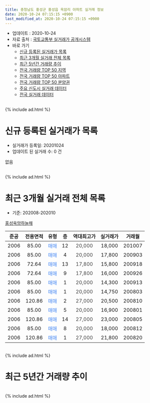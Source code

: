 ```yaml
---
title: 충청남도 홍성군 홍성읍 옥암리 아파트 실거래 정보
date: 2020-10-24 07:15:15 +0900
last_modified_at: 2020-10-24 07:15:15 +0900
---
```


* 업데이트 : 2020-10-24
* 자료 출처 : [국토교통부 실거래가 공개시스템](http://rt.molit.go.kr)
* 바로 가기
    * [신규 등록된 실거래가 목록](#신규-등록된-실거래가-목록)
    * [최근 3개월 실거래 전체 목록](#최근-3개월-실거래-전체-목록)
    * [최근 5년간 거래량 추이](#최근-5년간-거래량-추이)
    * [전국 거래량 TOP 50 지역](https://inasie.github.io/apt-trade-info/최근-3개월-전국에서-가장-거래가-많이-발생한-지역)
    * [전국 거래량 TOP 50 아파트](https://inasie.github.io/apt-trade-info/최근-3개월-전국에서-가장-거래가-많이-발생한-아파트)
    * [전국 거래량 TOP 50 분양권](https://inasie.github.io/apt-trade-info/최근-3개월-전국에서-가장-거래가-많이-발생한-분양권)
    * [주요 신도시 실거래 데이터](https://inasie.github.io/apt-trade-info/주요-신도시)
    * [전국 실거래 데이터](https://inasie.github.io/apt-trade-info/전국)
<br>
{% include ad.html %}
<br>

# 신규 등록된 실거래가 목록
* 실거래가 등록일: 20201024
* 업데이트 된 실거래 수: 0 건

없음

<br>
{% include ad.html %}
<br>

# 최근 3개월 실거래 전체 목록
* 기준: 202008-202010


[홍성옥암하늘채](https://search.naver.com/search.naver?query=%EC%B6%A9%EC%B2%AD%EB%82%A8%EB%8F%84+%ED%99%8D%EC%84%B1%EA%B5%B0+%ED%99%8D%EC%84%B1%EC%9D%8D+%EC%98%A5%EC%95%94%EB%A6%AC+%ED%99%8D%EC%84%B1%EC%98%A5%EC%95%94%ED%95%98%EB%8A%98%EC%B1%84)

|준공|전용면적|유형|층|역대최고가|실거래가|거래월|
|:---:|:---:|:---:|:---:|:---:|:---:|:---:|
|2006|85.00|<span style="color:#4285f3">매매</span>|12|<span style="color:#444444">20,000</span>|18,000|201007|
|2006|85.00|<span style="color:#4285f3">매매</span>|4|<span style="color:#444444">20,000</span>|17,800|200903|
|2006|72.64|<span style="color:#4285f3">매매</span>|13|<span style="color:#444444">17,800</span>|15,800|200918|
|2006|72.64|<span style="color:#4285f3">매매</span>|9|<span style="color:#444444">17,800</span>|16,000|200926|
|2006|85.00|<span style="color:#4285f3">매매</span>|1|<span style="color:#444444">20,000</span>|14,300|200913|
|2006|85.00|<span style="color:#4285f3">매매</span>|1|<span style="color:#444444">20,000</span>|14,750|200803|
|2006|120.86|<span style="color:#4285f3">매매</span>|2|<span style="color:#444444">27,000</span>|20,500|200810|
|2006|85.00|<span style="color:#4285f3">매매</span>|5|<span style="color:#444444">20,000</span>|16,900|200801|
|2006|120.86|<span style="color:#4285f3">매매</span>|14|<span style="color:#444444">27,000</span>|23,000|200805|
|2006|85.00|<span style="color:#4285f3">매매</span>|8|<span style="color:#444444">20,000</span>|18,000|200812|
|2006|120.86|<span style="color:#4285f3">매매</span>|1|<span style="color:#444444">27,000</span>|21,800|200820|


<br>
{% include ad.html %}
<br>

# 최근 5년간 거래량 추이


<div style="width:100%;">
    <canvas id="deal_progress" height="200"></canvas>
</div>

<script>
new Chart(document.getElementById("deal_progress"), {
    type: 'line',
    data: {
        labels: ['201510','201511','201512','201601','201602','201603','201604','201605','201606','201607','201608','201609','201610','201611','201612','201701','201702','201703','201704','201705','201706','201707','201708','201709','201710','201711','201712','201801','201802','201803','201804','201805','201806','201807','201808','201809','201810','201811','201812','201901','201902','201903','201904','201905','201906','201907','201908','201909','201910','201911','201912','202001','202002','202003','202004','202005','202006','202007','202008','202009','202010'],
        datasets: [{
            label: '매매',
            pointRadius: 1,
            data: [1, 2, 2, 4, 2, 3, 3, 3, 3, 2, 3, 2, 3, 1, 0, 2, 3, 5, 2, 3, 7, 4, 3, 2, 3, 6, 4, 6, 6, 2, 5, 3, 2, 1, 4, 3, 4, 2, 0, 6, 3, 3, 3, 0, 2, 2, 2, 3, 3, 3, 3, 2, 3, 3, 4, 3, 4, 5, 6, 4, 1],
            borderColor: "rgba(255, 201, 14, 1)",
            backgroundColor: "rgba(255, 201, 14, 0.5)",
            fill: false,
            lineTension: 0
        },{
            label: '전월세',
            pointRadius: 1,
            data: [3, 0, 2, 2, 3, 0, 2, 1, 2, 5, 0, 2, 0, 2, 3, 2, 0, 0, 2, 0, 0, 1, 0, 0, 0, 0, 1, 2, 2, 0, 0, 0, 1, 0, 1, 0, 1, 2, 0, 2, 0, 1, 0, 0, 1, 0, 1, 0, 0, 0, 0, 2, 2, 0, 0, 0, 0, 1, 0, 0, 0],
            borderColor: "rgba(0, 141, 185, 1)",
            backgroundColor: "rgba(0, 141, 185, 0.5)",
            fill: false,
            lineTension: 0
        }
        ]
    },
    options: {
        responsive: true,
        title: {
            display: false
        },
        tooltips: {
            mode: 'index',
            intersect: false
        },
        hover: {
            mode: 'nearest',
            intersect: true
        },
        scales: {
            xAxes: [{
                display: true,
                scaleLabel: {
                    display: true,
                    labelString: '년/월'
                }
            }],
            yAxes: [{
                display: true,
                ticks: {
                    suggestedMin: 0,
                },
                scaleLabel: {
                    display: true,
                    labelString: '실거래 수'
                }
            }]
        }
    }
});

</script>


<br>
{% include ad.html %}
<br>


